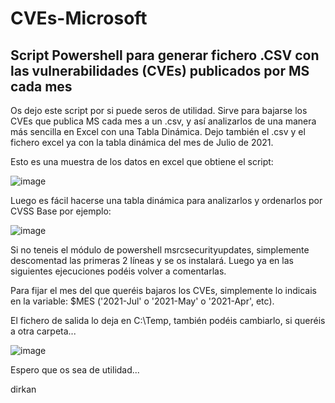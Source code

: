 # CVEs-Microsoft
Script Powershell para generar fichero .CSV con las vulnerabilidades (CVEs) publicados por MS cada mes
--------------------------------------------------------------------------------------------------------------------------------------------------------------------
Os dejo este script por si puede seros de utilidad.  Sirve para bajarse los CVEs que publica MS cada mes a un .csv, y así analizarlos de una manera más sencilla en Excel con una Tabla Dinámica.  Dejo también el .csv y el fichero excel ya con la tabla dinámica del mes de Julio de 2021.
 
Esto es una muestra de los datos en excel que obtiene el script:

![image](https://user-images.githubusercontent.com/87771600/126517725-0e4b42e0-c10d-44b0-a50a-2b9912065172.png)

Luego es fácil hacerse una tabla dinámica para analizarlos y ordenarlos por CVSS Base por ejemplo:

![image](https://user-images.githubusercontent.com/87771600/126517808-dc6df199-5663-4dce-98d0-38b9fab3ecd2.png)

Si no teneis el módulo de powershell msrcsecurityupdates, simplemente descomentad las primeras 2 líneas y se os instalará.  Luego ya en las siguientes ejecuciones podéis volver a comentarlas.   

Para fijar el mes del que queréis bajaros los CVEs, simplemente lo indicais en la variable: $MES ('2021-Jul' o '2021-May' o '2021-Apr', etc). 
 
El fichero de salida lo deja en C:\Temp, también podéis cambiarlo, si queréis a otra carpeta...

![image](https://user-images.githubusercontent.com/87771600/126517929-9a735086-72fc-4d00-9f9c-609d0884c4ac.png)


Espero que os sea de utilidad...

dirkan

